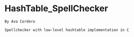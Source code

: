 # HashTable_SpellChecker
	By Ava Cordero

	Spellchecker with low-level hashtable implementation in C
